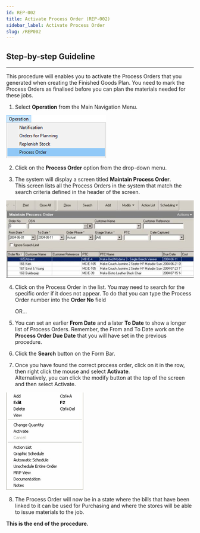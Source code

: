 ```yaml
---
id: REP-002
title: Activate Process Order (REP-002)
sidebar_label: Activate Process Order
slug: /REP002
---  
```

## Step-by-step Guideline
___  

This procedure will enables you to activate the Process Orders that
you generated when creating the Finished Goods Plan. You need to mark
the Process Orders as finalised before you can plan the materials
needed for these jobs.  

1.  Select **Operation** from the Main Navigation Menu.  

![](../static/img/docs/REP-002/image1.jpg)  

2.  Click on the **Process Order** option from the drop-down menu.  

3.  The system will display a screen titled **Maintain Process Order**.  
    This screen lists all the Process Orders in the system that match the
    search criteria defined in the header of the screen.  

![](../static/img/docs/REP-002/image2.jpg)  

4.  Click on the Process Order in the list. You may need to search for
    the specific order if it does not appear. To do that you can type
    the Process Order number into the **Order No** field  
    
    OR...  

5.  You can set an earlier **From Date** and a later **To Date** to show a
    longer list of Process Orders. Remember, the From and To Date work
    on the **Process Order Due Date** that you will have set in the previous
    procedure.  

6.  Click the **Search** button on the Form Bar.  

7.  Once you have found the correct process order, click on it in the
    row, then right click the mouse and select **Activate**.  
    Alternatively, you can click the modify button at the top of the screen and then
    select Activate.    

![](../static/img/docs/REP-002/image3.jpg)  

8.  The Process Order will now be in a state where the bills that have
    been linked to it can be used for Purchasing and where the stores
    will be able to issue materials to the job.  

**This is the end of the procedure.**
